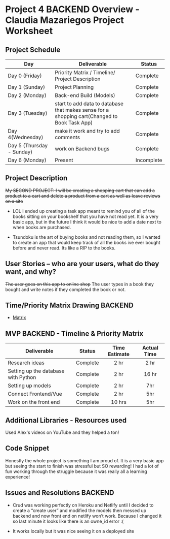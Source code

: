 # Project 4 BACKEND Overview - Claudia Mazariegos Project Worksheet

## Project Schedule

|  Day | Deliverable | Status
|---|---| ---|
|Day 0 (Friday)| Priority Matrix / Timeline/ Project Description | Complete
|Day 1 (Sunday)| Project Planning | Complete
|Day 2 (Monday)| Back-end Build (Models)| Complete
|Day 3 (Tuesday)| start to add data to database that makes sense for a shopping cart(Changed to Book Task App) | Complete
|Day 4(Wednesday)| make it work and try to add comments  | Complete
|Day 5 (Thursday - Sunday)| work on Backend bugs| Complete
|Day 6 (Monday)| Present | Incomplete


## Project Description

~~My SECOND PROJECT: I will be creating a shopping cart that can add a product to a cart and delete a product from a cart as well as leave reviews on a site~~
- LOL I ended up creating a task app meant to remind you of all of the books sitting on your bookshelf that you have not read yet. It is a very basic app, but in the future I think it would be nice to add a date next to when books are purchased. 

- Tsundoku is the art of buying books and not reading them, so I wanted to create an app that would keep track of all the books ive ever bought before and never read. Its  like a RIP to the books. 


## User Stories – who are your users, what do they want, and why?

~~The user goes on this app to online shop~~
The user types in a book they bought and write notes if they completed the book or not. 

## Time/Priority Matrix Drawing BACKEND

- [Matrix](https://res.cloudinary.com/techhire/image/upload/v1600057344/Image_from_iOS_m9ilht.jpg)


## MVP BACKEND - Timeline & Priority Matrix 

|Deliverable	| Status	| Time Estimate | Actual Time| 
| --- | :---: |  :---: |  :---: | 
| Research ideas	| Complete 	| 2 hr | 2 hr| 
| Setting up the database with Python | Complete  | 2 hr | 16 hr| 
| Setting up models| Complete | 2 hr | 7hr| 
| Connect Frontend/Vue | Complete  | 2 hr | 5hr| 
| Work on the front end | Complete | 10 hrs |	5hr| 




## Additional Libraries - Resources used 
Used Alex's videos on YouTube and they helped a ton! 

## Code Snippet 

Honestly the whole project is something I am proud of. It is a very basic app but seeing the start to finish was stressful but SO rewarding! I had a lot of fun working through the struggle because it was really all a learning experience!

## Issues and Resolutions BACKEND
- Crud was working perfectly on Heroku and Netlify until I decided to create  a “create user” and modified the models then messed up backend and now front end on netlify won’t work. Because I changed it so last minute it looks like there is an owne_id error :( 

- It works locally but it was nice seeing it on a deployed site





